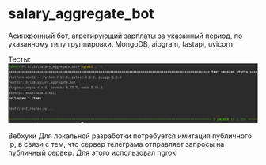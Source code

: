# salary_aggregate_bot
Асинхронный бот, агрегирующий зарплаты за указанный период, 
по указанному типу группировки. MongoDB, aiogram, fastapi, uvicorn

Тесты:
![img.png](img.png)

Вебхуки
Для локальной разработки потребуется имитация публичного ip, в связи с тем, что сервер телеграма отправляет запросы на публичный сервер. Для этого использовал ngrok